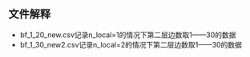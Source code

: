 ## 文件解释
- bf_1_20_new.csv记录n_local=1的情况下第二层边数取1——30的数据
- bf_1_30_new2.csv记录n_local=2的情况下第二层边数取1——30的数据